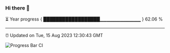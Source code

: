 ### Hi there 👋

⏳ Year progress { ██████████████████▁▁▁▁▁▁▁▁▁▁▁▁ } 62.06 %

---

⏰ Updated on Tue, 15 Aug 2023 12:30:43 GMT

![Progress Bar CI](https://github.com/ZhaoGui/ZhaoGui/workflows/Progress%20Bar%20CI/badge.svg)
